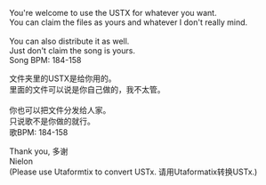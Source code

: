 You're welcome to use the USTX for whatever you want.<br>
You can claim the files as yours and whatever I don't really mind.<br><br>
You can also distribute it as well.<br>
Just don't claim the song is yours.<br>
Song BPM: 184-158<br>

文件夹里的USTX是给你用的。<br>
里面的文件可以说是你自己做的，我不太管。<br><br>
你也可以把文件分发给人家。<br>
只说歌不是你做的就行。<br>
歌BPM: 184-158<br>

Thank you, 多谢<br>
Nielon<br>
(Please use Utaformtix to convert USTx. 请用Utaformatix转换USTx.)